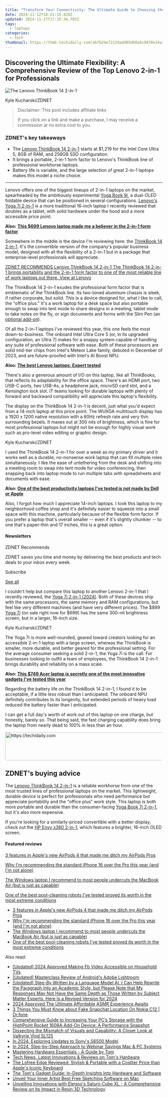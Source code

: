 ```yaml
---
title: "Transform Your Connectivity: The Ultimate Guide to Choosing the Best 6-in-1 USB-C Hub for Optimal Cable Management"
date: 2024-11-12T18:21:15.828Z
updated: 2024-11-17T17:15:34.785Z
tags:
  - laptops
categories:
  - tech
thumbnail: https://thmb.techidaily.com/ab7b24e72134add05d60a9c9878e14a3ae56dcbc709b29d6e1455394b97ec52a.jpg
---
```


## Discovering the Ultimate Flexibility: A Comprehensive Review of the Top Lenovo 2-in-1 for Professionals

![The Lenovo ThinkBook 14 2-in-1](https://www.zdnet.com/a/img/resize/7c77e11defe4c356008886877be262d2ac1c4fdd/2024/05/23/b24de8b5-fca8-442e-9c8c-70d359181359/lenovo-thinkbook-14-2in1-4.jpg?auto=webp&width=1280)

Kyle Kucharski/ZDNET

>  Disclaimer: This post includes affiliate links
>
>  If you click on a link and make a purchase, I may receive a commission at no extra cost to you.
>

### ZDNET's key takeaways

* The [Lenovo ThinkBook 14 2-in-1](https://shop-links.co/link/?url=https%3A%2F%2Fwww.lenovo.com%2Fus%2Fen%2Fp%2Flaptops%2Fthinkbook%2Fthinkbook2-in-1%2Flenovo-thinkbook-14-2-in-1-gen-4-%2814-inch-intel%29%2Flen101b0041&publisher_slug=itechdaily19598&exclusive=1) starts at $1,219 for the Intel Core Ultra 5, 8GB of RAM, and 256GB SSD configuration.
* It brings a portable, 2-in-1 form factor to Lenovo's ThinkBook line of professional workhorse laptops.
* Battery life is variable, and the large selection of great 2-in-1 laptops makes this model a niche choice.

---

Lenovo offers one of the biggest lineups of 2-in-1 laptops on the market, spearheaded by the ambitiously experimental [Yoga Book 9i](https://www.zdnet.com/article/i-tested-lenovos-dual-screen-laptop-and-it-improved-my-productivity-in-profound-ways/), a dual-OLED foldable device that can be positioned in several configurations. [Lenovo's Yoga 7i 2-in-1](https://www.zdnet.com/article/this-699-lenovo-laptop-made-me-a-believer-in-the-2-in-1-form-factor-and-its-on-sale-for-memorial-day/) is a more traditional 16-inch laptop I recently reviewed that doubles as a tablet, with solid hardware under the hood and a more accessible price point.

**Also:** [**This $699 Lenovo laptop made me a believer in the 2-in-1 form factor**](https://www.zdnet.com/article/this-699-lenovo-laptop-made-me-a-believer-in-the-2-in-1-form-factor-and-its-on-sale-for-memorial-day/)

Somewhere in the middle is the device I'm reviewing here: the [ThinkBook 14 2-in-1](https://shop-links.co/link/?url=https%3A%2F%2Fwww.lenovo.com%2Fus%2Fen%2Fp%2Flaptops%2Fthinkbook%2Fthinkbook2-in-1%2Flenovo-thinkbook-14-2-in-1-gen-4-%2814-inch-intel%29%2Flen101b0041%3F&publisher_slug=itechdaily19598&exclusive=1). It's the convertible version of the company's popular business model, designed with all the flexibility of a 2-in-1 but in a package that enterprise-level professionals will appreciate. 

[ZDNET RECOMMENDS Lenovo ThinkBook 14 2-in-1 The ThinkBook 14 2-in-1 brings portability and the 2-in-1 form factor to one of the most reliable line of work laptops out there. View at Lenovo](https://shop-links.co/link/?url=https%3A%2F%2Fwww.lenovo.com%2Fus%2Fen%2Fp%2Flaptops%2Fthinkbook%2Fthinkbook2-in-1%2Flenovo-thinkbook-14-2-in-1-gen-4-%2814-inch-intel%29%2Flen101b0041&publisher_slug=itechdaily19598&exclusive=1)

The ThinkBook 14 2-in-1 exudes the professional form factor that is emblematic of the ThinkBook line. Its two-toned aluminum chassis is sleek, if rather corporate, but solid. This is a device designed for, what I like to call, the "office plus." It's a work laptop for a desk space but also portable enough to swap into tent mode to share designs in a meeting, tablet mode to take notes on the fly, or sign documents and forms with the Slim Pen (an [optional add-on](https://shop-links.co/link/?url=https%3A%2F%2Fwww.lenovo.com%2Fus%2Fen%2Fdc%2Faccessories-and-software%2Fstylus-pens-and-supplies%2F&publisher_slug=itechdaily19598&exclusive=1)). 

Of all the 2-in-1 laptops I've reviewed this year, this one feels the most down-to-business. The onboard Intel Ultra Core 5 (or, in its upgraded configuration, an Ultra 7) makes for a snappy system capable of handling any suite of professional software with ease. Both of these processors are solid mid-tier chips from Intel's Meteor Lake family, debuted in December of 2023, and are future-proofed with Intel's AI Boost NPU. 

**Also: [The best Lenovo laptops: Expert tested](https://www.zdnet.com/article/best-lenovo-laptop/)**

There's also a generous amount of I/O on this laptop, like all ThinkBooks, that reflects its adaptability for the office space. There's an HDMI port, two USB-C ports, two USB-As, a headphone jack, microSD card slot, and a Kensington lock slot. IT teams looking for durable laptops with plenty of forward and backward compatibility will appreciate this laptop's flexibility.

The display on the ThinkBook 14 2-in-1 is decent, just what you'd expect from a 14-inch laptop at this price point. The WUXGA multitouch display has a 1920 x 1200 native resolution with a 60Hz refresh rate and very thin surrounding bezels. It maxes out at 300 nits of brightness, which is fine for most professional laptops but might not be enough for highly visual work such as pro-level video editing or graphic design. 

Kyle Kucharski/ZDNET

I used the ThinkBook 14 2-in-1 for over a week as my primary driver and it works well as a durable, no-nonsense work laptop that can fill multiple roles simultaneously. I like the ease of untethering from the desk and shifting into a meeting room to swap into tent mode for video conferencing, then snapping back into laptop mode to run multiple tabs with spreadsheets and documents with ease. 

**Also: [One of the best productivity laptops I've tested is not made by Dell or Apple](https://www.zdnet.com/article/one-of-the-best-productivity-laptops-ive-tested-is-not-made-by-dell-or-apple/)**

Also, I forgot how much I appreciate 14-inch laptops. I took this laptop to my neighborhood coffee shop and it's definitely easier to squeeze into a small space with this machine, particularly because of the flexible form factor. If you prefer a laptop that's overall smaller -- even if it's slightly chunkier -- to one that's paper-thin and 17 inches, this is a great option. 

#### Newsletters

ZDNET Recommends

ZDNET saves you time and money by delivering the best products and tech deals to your inbox every week.

 Subscribe

[See all](https://www.zdnet.com/newsletters/)

I couldn't help but compare this laptop to another Lenovo 2-in-1 that I recently reviewed, the [Yoga 7i 2-in-1 (2024)](https://shop-links.co/link/?url=https%3A%2F%2Fwww.bestbuy.com%2Fsite%2Flenovo-yoga-7i-2-in-1-16-2k-touchscreen-laptop-intel-core-ultra-5-125u-with-16gb-memory-512gb-ssd-storm-grey%2F6571364.p&publisher_slug=itechdaily19598&exclusive=1). Both of these devices ship with the same processors, the same memory and RAM configurations, but feel like very different machines (and have very different prices). The $899 [Yoga 7i](https://www.zdnet.com/article/one-of-the-best-productivity-laptops-ive-tested-is-not-made-by-dell-or-apple/) (on sale right now for $699) has the same 300-nit brightness screen, but in a larger, 16-inch size.

Kyle Kucharski/ZDNET

The Yoga 7i is more well-rounded, geared toward creators looking for an accessible 2-in-1 laptop with a large screen, whereas the ThinkBook is smaller, more durable, and better geared for the professional setting. For the average consumer seeking a solid 2-in-1, the Yoga 7i is the call. For businesses looking to outfit a team of employees, the ThinkBook 14 2-in-1 brings durability and reliability on a mass scale.

**Also: [This $749 Acer laptop is secretly one of the most innovative gadgets I've tested this year](https://www.zdnet.com/article/this-749-acer-laptop-is-secretly-one-of-the-most-innovative-gadgets-ive-tested-this-year/)**

Regarding the battery life on the ThinkBook 14 2-in-1, I found it to be acceptable, if a little less robust than I anticipated. The onboard NPU definitely contributes to its longevity, but extended periods of heavy load reduced the battery faster than I anticipated. 

I can get a full day's worth of work out of this laptop on one charge, but honestly, barely so. That being said, the fast charging capability does bring the laptop from nearly dead to 100% in less than an hour. 

<!-- affiliate ads begin -->
<a href="https://appsumo.8odi.net/c/5597632/2068433/7443" target="_top" id="2068433">
  <img src="//a.impactradius-go.com/display-ad/7443-2068433" border="0" alt="https://techidaily.com" width="728" height="90"/>
</a>
<img height="0" width="0" src="https://appsumo.8odi.net/i/5597632/2068433/7443" style="position:absolute;visibility:hidden;" border="0" />
<!-- affiliate ads end -->

## ZDNET's buying advice

The [Lenovo ThinkBook 14 2-in-1](https://shop-links.co/link/?url=https%3A%2F%2Fwww.lenovo.com%2Fus%2Fen%2Fp%2Flaptops%2Fthinkbook%2Fthinkbook2-in-1%2Flenovo-thinkbook-14-2-in-1-gen-4-%2814-inch-intel%29%2Flen101b0041&publisher_slug=itechdaily19598&exclusive=1) is a reliable workhorse from one of the most trusted lines of professional laptops on the market. This lightweight, durable device is perfect for professionals who need performance but appreciate portability and the "office plus" work style. This laptop is both more portable and durable than the consumer-facing [Yoga Book 7i 2-in-1](https://shop-links.co/link/?url=https%3A%2F%2Fwww.bestbuy.com%2Fsite%2Flenovo-yoga-7i-2-in-1-16-2k-touchscreen-laptop-intel-core-ultra-5-125u-with-16gb-memory-512gb-ssd-storm-grey%2F6571364.p&publisher_slug=itechdaily19598&exclusive=1), but it's also more expensive. 

If you're looking for a similarly-priced convertible with a better display, check out the [HP Envy x360 2-in-1](https://www.tkqlhce.com/click-9041660-15850793?url=https%3A%2F%2Fwww.hp.com%2Fus-en%2Fshop%2Fpdp%2Fhp-envy-x360-2-in-1-laptop-16-ad0097nr&sid=zd-%5F%5FCOM%5FCLICK%5FID%5F%5F-dtp), which features a brighter, 16-inch OLED screen. 

#### Featured reviews

[3 features in Apple's new AirPods 4 that made me ditch my AirPods Pros](https://www.zdnet.com/article/3-features-in-apples-new-airpods-4-that-made-me-ditch-my-airpods-pros/ "3 features in Apple's new AirPods 4 that made me ditch my AirPods Pros")

[Why I'm recommending the standard iPhone 16 over the Pro this year (and I'm not alone)](https://www.zdnet.com/article/why-im-recommending-the-standard-iphone-16-over-the-pro-this-year-and-im-not-alone/ "Why I'm recommending the standard iPhone 16 over the Pro this year (and I'm not alone)")

[The Windows laptop I recommend to most people undercuts the MacBook Air (but is just as capable)](https://www.zdnet.com/article/the-windows-laptop-i-recommend-to-most-people-undercuts-the-macbook-air-but-is-just-as-capable/ "The Windows laptop I recommend to most people undercuts the MacBook Air (but is just as capable)")

[One of the best pool-cleaning robots I've tested proved its worth in the most extreme conditions](https://www.zdnet.com/article/one-of-the-best-pool-cleaning-robots-ive-tested-proved-its-worth-in-the-most-extreme-conditions/ "One of the best pool-cleaning robots I've tested proved its worth in the most extreme conditions")

* [3 features in Apple's new AirPods 4 that made me ditch my AirPods Pros](https://www.zdnet.com/article/3-features-in-apples-new-airpods-4-that-made-me-ditch-my-airpods-pros/ "3 features in Apple's new AirPods 4 that made me ditch my AirPods Pros")
* [Why I'm recommending the standard iPhone 16 over the Pro this year (and I'm not alone)](https://www.zdnet.com/article/why-im-recommending-the-standard-iphone-16-over-the-pro-this-year-and-im-not-alone/ "Why I'm recommending the standard iPhone 16 over the Pro this year (and I'm not alone)")
* [The Windows laptop I recommend to most people undercuts the MacBook Air (but is just as capable)](https://www.zdnet.com/article/the-windows-laptop-i-recommend-to-most-people-undercuts-the-macbook-air-but-is-just-as-capable/ "The Windows laptop I recommend to most people undercuts the MacBook Air (but is just as capable)")
* [One of the best pool-cleaning robots I've tested proved its worth in the most extreme conditions](https://www.zdnet.com/article/one-of-the-best-pool-cleaning-robots-ive-tested-proved-its-worth-in-the-most-extreme-conditions/ "One of the best pool-cleaning robots I've tested proved its worth in the most extreme conditions")

<ins class="adsbygoogle"
     style="display:block"
     data-ad-format="autorelaxed"
     data-ad-client="ca-pub-7571918770474297"
     data-ad-slot="1223367746"></ins>

<ins class="adsbygoogle"
     style="display:block"
     data-ad-client="ca-pub-7571918770474297"
     data-ad-slot="8358498916"
     data-ad-format="auto"
     data-full-width-responsive="true"></ins>

<span class="atpl-alsoreadstyle">Also read:</span>
<div><ul>
<li><a href="https://facebook-clips.techidaily.com/updated-2024-approved-making-fb-video-accessible-on-household-tvs/"><u>[Updated] 2024 Approved Making Fb Video Accessible on Household TVs</u></a></li>
<li><a href="https://fox-helps.techidaily.com/updated-masterclass-review-of-androids-adobe-lightroom/"><u>[Updated] Masterclass Review of Android's Adobe Lightroom</u></a></li>
<li><a href="https://youtube-docs.techidaily.com/ed-step-by-written-by-a-language-model-ai-i-can-help-rewrite-the-paragraph-into-an-academic-style-but-please-note-that-my-responses-may-not-have-the-sa/"><u>[Updated] Step-By Written by a Language Model AI. I Can Help Rewrite the Paragraph Into an Academic Style, but Please Note that My Responses May Not Have the Same Depth as Those Written by Subject Matter Experts. Here Is a Revised Version for 2024</u></a></li>
<li><a href="https://some-tips.techidaily.com/2024-approved-the-ultimate-affordable-asmr-experience-awaits/"><u>2024 Approved The Ultimate Affordable ASMR Experience Awaits</u></a></li>
<li><a href="https://location-social.techidaily.com/3-things-you-must-know-about-fake-snapchat-location-on-nokia-c12-drfone-by-drfone-virtual-android/"><u>3 Things You Must Know about Fake Snapchat Location On Nokia C12 | Dr.fone</u></a></li>
<li><a href="https://hardware-reviews.techidaily.com/comprehensive-guide-to-increasing-your-pcs-storage-with-the-highpoint-rocket-1608a-add-on-device-a-performance-snapshot/"><u>Comprehensive Guide to Increasing Your PC’s Storage with the HighPoint Rocket 1608A Add-On Device: A Performance Snapshot</u></a></li>
<li><a href="https://hardware-reviews.techidaily.com/dissecting-the-mismatch-of-visuals-and-capability-a-closer-look-at-valkyrie-vind-sl125/"><u>Dissecting the Mismatch of Visuals and Capability: A Closer Look at Valkyrie Vind SL125</u></a></li>
<li><a href="https://some-techniques.techidaily.com/in-2024-exploring-updates-to-sonys-s6500-model/"><u>In 2024, Exploring Updates to Sony's S6500 Model</u></a></li>
<li><a href="https://remote-screen-capture.techidaily.com/in-2024-step-by-step-approach-to-webinar-savings-mac-and-pc-systems/"><u>In 2024, Step-by-Step Approach to Webinar Savings Mac & PC Systems</u></a></li>
<li><a href="https://hardware-reviews.techidaily.com/mastering-hardware-essentials-a-guide-by-tom/"><u>Mastering Hardware Essentials - A Guide by Tom</u></a></li>
<li><a href="https://hardware-reviews.techidaily.com/tech-news-latest-innovations-and-reviews-on-toms-hardware/"><u>Tech News, Latest Innovations & Reviews on Tom's Hardware</u></a></li>
<li><a href="https://hardware-reviews.techidaily.com/the-lofree-edge-reviewed-stylish-and-portable-with-a-costlier-price-than-apples-iconic-keyboard/"><u>The Lofree Edge Reviewed: Stylish & Portable with a Costlier Price than Apple's Iconic Keyboard</u></a></li>
<li><a href="https://hardware-reviews.techidaily.com/the-toms-gadget-guide-in-depth-insights-into-hardware-and-software/"><u>The Tom's Gadget Guide: In-Depth Insights Into Hardware and Software</u></a></li>
<li><a href="https://extra-hints.techidaily.com/unveil-your-inner-artist-best-free-sketching-software-on-mac/"><u>Unveil Your Inner Artist Best Free Sketching Software on Mac</u></a></li>
<li><a href="https://hardware-reviews.techidaily.com/unveiling-innovations-with-elegoos-saturn-cube-xl-a-comprehensive-review-on-its-impact-in-resin-3d-technology/"><u>Unveiling Innovations with Elegoo's Saturn Cube XL - A Comprehensive Review on Its Impact in Resin 3D Technology</u></a></li>
</ul></div>


